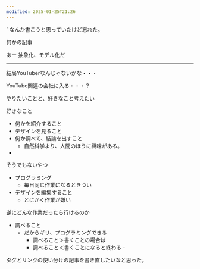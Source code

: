```yaml
---
modified: 2025-01-25T21:26
---
```


`
なんか書こうと思っていたけど忘れた。

何かの記事

あー
抽象化、モデル化だ

---

結局YouTuberなんじゃないかな・・・

YouTube関連の会社に入る・・・？

やりたいことと、好きなこと考えたい

好きなこと
- 何かを紹介すること
- デザインを見ること
- 何か調べて、結論を出すこと
	- 自然科学より、人間のほうに興味がある。
- 

そうでもないやつ
- プログラミング
	- 毎日同じ作業になるときつい
- デザインを編集すること
	- とにかく作業が嫌い

逆にどんな作業だったら行けるのか
- 調べること
	- だからギリ、プログラミングできる
		- 調べること＞書くことの場合は
		- 調べること＜書くことになると終わる
-　


タグとリンクの使い分けの記事を書き直したいなと思った。